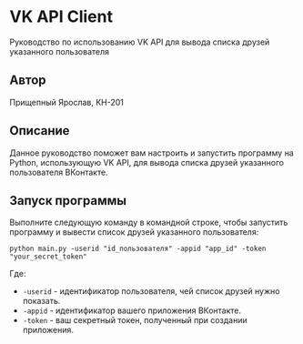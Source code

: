 # VK API Client
Руководство по использованию VK API для вывода списка друзей указанного пользователя

## Автор
Прищепный Ярослав, КН-201

## Описание
Данное руководство поможет вам настроить и запустить программу на Python, использующую VK API, для вывода списка друзей указанного пользователя ВКонтакте.

## Запуск программы

Выполните следующую команду в командной строке, чтобы запустить программу и вывести список друзей указанного пользователя:

```
python main.py -userid "id_пользователя" -appid "app_id" -token "your_secret_token"
```

Где:

- `-userid` - идентификатор пользователя, чей список друзей нужно показать.
- `-appid` - идентификатор вашего приложения ВКонтакте.
- `-token` - ваш секретный токен, полученный при создании приложения.







